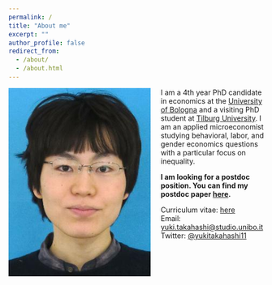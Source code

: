 ```yaml
---
permalink: /
title: "About me"
excerpt: ""
author_profile: false
redirect_from: 
  - /about/
  - /about.html
---
```


<!-- Google Tag Manager (noscript) -->
<noscript><iframe src="https://www.googletagmanager.com/ns.html?id=GTM-PFZCL7C"
height="0" width="0" style="display:none;visibility:hidden"></iframe></noscript>
<!-- End Google Tag Manager (noscript) -->

<img src="/images/profile.jpg" alt="profile photo" width="280px" height="auto" style="float: left; padding-right:20px"/>   I am a 4th year PhD candidate in economics at the <a href="https://phd.unibo.it/economics/en" target="_blank">University of Bologna</a> and a visiting PhD student at <a href="https://www.tilburguniversity.edu/about/schools/economics-and-management/organization/departments/economics" target="_blank">Tilburg University</a>. I am an applied microeconomist studying behavioral, labor, and gender economics questions with a particular focus on inequality.

**I am looking for a postdoc position. You can find my postdoc paper <a href="files/Correction.pdf" target="_blank">here</a>.**

Curriculum vitae: <a href="files/CurriculumVitae.pdf" target="_blank">here</a><br>
Email: <a href="mailto:yuki.takahashi@studio.unibo.it" target="_blank">yuki.takahashi@studio.unibo.it</a><br>
Twitter: <a href="https://twitter.com/yukitakahashi11" target="_blank">@yukitakahashi11</a><br>


